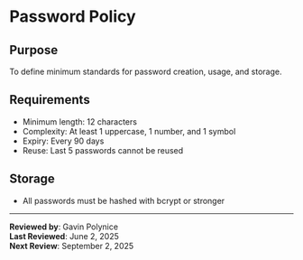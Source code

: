# Password Policy

## Purpose
To define minimum standards for password creation, usage, and storage.

## Requirements
- Minimum length: 12 characters
- Complexity: At least 1 uppercase, 1 number, and 1 symbol
- Expiry: Every 90 days
- Reuse: Last 5 passwords cannot be reused

## Storage
- All passwords must be hashed with bcrypt or stronger

---

**Reviewed by**: Gavin Polynice  
**Last Reviewed**: June 2, 2025  
**Next Review**: September 2, 2025  
